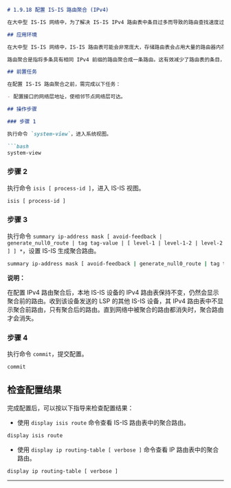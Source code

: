```markdown
# 1.9.18 配置 IS-IS 路由聚合 (IPv4)

在大中型 IS-IS 网络中，为了解决 IS-IS IPv4 路由表中条目过多而导致的路由查找速度过慢的问题，可以通过配置路由聚合，减小 IPv4 路由表的规模。

## 应用环境

在大中型 IS-IS 网络中，IS-IS 路由表可能会非常庞大，存储路由表会占用大量的路由器内存资源，传输和处理庞大的路由信息会占用大量的网络资源。为解决该问题，IS-IS 提供了路由聚合功能。

路由聚合是指将多条具有相同 IPv4 前缀的路由聚合成一条路由。这有效减少了路由表的条目，减小对系统资源的占用。另一方面，如果被聚合的 IP 地址范围内的某条链路频繁 Up 和 Down，该变化并不会通告给聚合路由网段外的设备，可以避免网络中的路由震荡，在一定程度上提高了网络的稳定性。

## 前置任务

在配置 IS-IS 路由聚合之前，需完成以下任务：

- 配置接口的网络层地址，使相邻节点网络层可达。

## 操作步骤

### 步骤 1

执行命令 `system-view`，进入系统视图。

```bash
system-view
```

### 步骤 2

执行命令 `isis [ process-id ]`，进入 IS-IS 视图。

```bash
isis [ process-id ]
```

### 步骤 3

执行命令 `summary ip-address mask [ avoid-feedback | generate_null0_route | tag tag-value | [ level-1 | level-1-2 | level-2 ] ] *`，设置 IS-IS 生成聚合路由。

```bash
summary ip-address mask [ avoid-feedback | generate_null0_route | tag tag-value | [ level-1 | level-1-2 | level-2 ] ] *
```

**说明：**

在配置 IPv4 路由聚合后，本地 IS-IS 设备的 IPv4 路由表保持不变，仍然会显示聚合前的路由。收到该设备发送的 LSP 的其他 IS-IS 设备，其 IPv4 路由表中不显示聚合前路由，只有聚合后的路由。直到网络中被聚合的路由都消失时，聚合路由才会消失。

### 步骤 4

执行命令 `commit`，提交配置。

```bash
commit
```

## 检查配置结果

完成配置后，可以按以下指导来检查配置结果：

- 使用 `display isis route` 命令查看 IS-IS 路由表中的聚合路由。

```bash
display isis route
```

- 使用 `display ip routing-table [ verbose ]` 命令查看 IP 路由表中的聚合路由。

```bash
display ip routing-table [ verbose ]
```

----
```